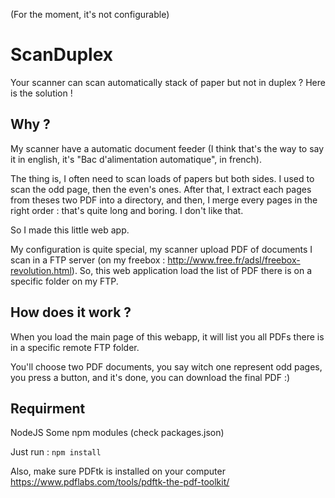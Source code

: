 <!--- title: ScanDuplex -->

(For the moment, it's not configurable)

# ScanDuplex
Your scanner can scan automatically stack of paper but not in duplex ? Here is the solution !

## Why ?
<!--- en -->
My scanner have a automatic document feeder (I think that's the way to say it in english, it's "Bac d'alimentation automatique", in french).

The thing is, I often need to scan loads of papers but both sides. I used to scan the odd page, then the even's ones.
After that, I extract each pages from theses two PDF into a directory, and then, I merge every pages in the right order : that's quite long and boring. I don't like that.

So I made this little web app.
<!--- /en -->

My configuration is quite special, my scanner upload PDF of documents I scan in a FTP server (on my freebox : http://www.free.fr/adsl/freebox-revolution.html). So, this web application load the list of PDF there is on a specific folder on my FTP.

## How does it work ?
When you load the main page of this webapp, it will list you all PDFs there is in a specific remote FTP folder.

You'll choose two PDF documents, you say witch one represent odd pages, you press a button, and it's done, you can download the final PDF :)

## Requirment
NodeJS
Some npm modules (check packages.json)

Just run : ```npm install```

Also, make sure PDFtk is installed on your computer https://www.pdflabs.com/tools/pdftk-the-pdf-toolkit/
